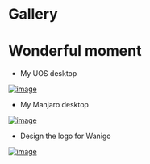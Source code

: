 Gallery 
=====================

Wonderful moment
================

* My UOS desktop

[![image](http://www.evel.cn/post/upload/UOS.png)](http://www.evel.cn/post/upload/UOS.png)

* My Manjaro desktop

[![image](http://www.evel.cn/post/upload/DT_manjaro_20180928_Evel.jpg)](http://www.evel.cn/post/upload/DT_manjaro_20180928_Evel.jpg)

* Design the logo for Wanigo

[![image](http://www.evel.cn/post/upload/wanigo_logo.jpg)](http://www.evel.cn/post/upload/wanigo_logo.jpg)